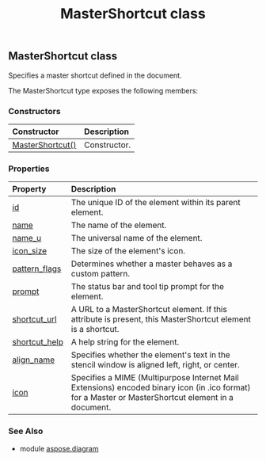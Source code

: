 ﻿---
title: MasterShortcut class
second_title: Aspose.Diagram for Python via .NET API References
description: 
type: docs
weight: 1380
url: /python-net/aspose.diagram/mastershortcut/
is_root: false
---

## MasterShortcut class

Specifies a master shortcut defined in the document.



The MasterShortcut type exposes the following members:

### Constructors
| Constructor | Description |
| :- | :- |
| [MasterShortcut()](/diagram/python-net/aspose.diagram/mastershortcut/__init__/#) | Constructor. |


### Properties
| Property | Description |
| :- | :- |
| [id](/diagram/python-net/aspose.diagram/mastershortcut/id) | The unique ID of the element within its parent element. |
| [name](/diagram/python-net/aspose.diagram/mastershortcut/name) | The name of the element. |
| [name_u](/diagram/python-net/aspose.diagram/mastershortcut/name_u) | The universal name of the element. |
| [icon_size](/diagram/python-net/aspose.diagram/mastershortcut/icon_size) | The size of the element's icon. |
| [pattern_flags](/diagram/python-net/aspose.diagram/mastershortcut/pattern_flags) | Determines whether a master behaves as a custom pattern. |
| [prompt](/diagram/python-net/aspose.diagram/mastershortcut/prompt) | The status bar and tool tip prompt for the element. |
| [shortcut_url](/diagram/python-net/aspose.diagram/mastershortcut/shortcut_url) | A URL to a MasterShortcut element. If this attribute is present, this MasterShortcut element is a shortcut. |
| [shortcut_help](/diagram/python-net/aspose.diagram/mastershortcut/shortcut_help) | A help string for the element. |
| [align_name](/diagram/python-net/aspose.diagram/mastershortcut/align_name) | Specifies whether the element's text in the stencil window is aligned left, right, or center. |
| [icon](/diagram/python-net/aspose.diagram/mastershortcut/icon) | Specifies a MIME (Multipurpose Internet Mail Extensions) encoded binary icon (in .ico format) for a Master or MasterShortcut element in a document. |


### See Also

* module [aspose.diagram](../)
